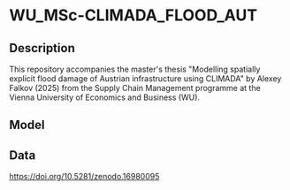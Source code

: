 # WU_MSc-CLIMADA_FLOOD_AUT
## Description
This repository accompanies the master's thesis "Modelling spatially explicit flood damage of Austrian infrastructure using CLIMADA" by Alexey Falkov (2025) from the Supply Chain Management programme at the Vienna University of Economics and Business (WU).
## Model

## Data
https://doi.org/10.5281/zenodo.16980095
